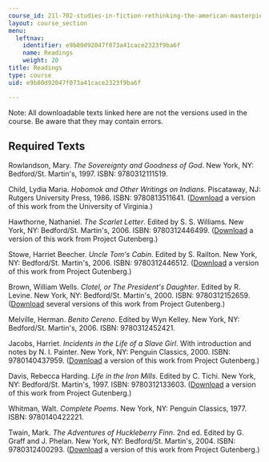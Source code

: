 ```yaml
---
course_id: 21l-702-studies-in-fiction-rethinking-the-american-masterpiece-fall-2007
layout: course_section
menu:
  leftnav:
    identifier: e9b80d92047f073a41cace2323f9ba6f
    name: Readings
    weight: 20
title: Readings
type: course
uid: e9b80d92047f073a41cace2323f9ba6f

---
```


Note: All downloadable texts linked here are not the versions used in the course. Be aware that they may contain errors.

Required Texts
--------------

Rowlandson, Mary. _The Sovereignty and Goodness of God_. New York, NY: Bedford/St. Martin's, 1997. ISBN: 9780312111519.

Child, Lydia Maria. _Hobomok and Other Writings on Indians_. Piscataway, NJ: Rutgers University Press, 1986. ISBN: 9780813511641. ([Download](http://etext.virginia.edu/toc/modeng/public/Eaf041.html) a version of this work from the University of Virginia.)

Hawthorne, Nathaniel. _The Scarlet Letter_. Edited by S. S. Williams. New York, NY: Bedford/St. Martin's, 2006. ISBN: 9780312446499. ([Download](http://www.gutenberg.org/etext/25344) a version of this work from Project Gutenberg.)

Stowe, Harriet Beecher. _Uncle Tom's Cabin_. Edited by S. Railton. New York, NY: Bedford/St. Martin's, 2006. ISBN: 9780312446512. ([Download](http://www.gutenberg.org/etext/203) a version of this work from Project Gutenberg.)

Brown, William Wells. _Clotel, or The President's Daughter_. Edited by R. Levine. New York, NY: Bedford/St. Martin's, 2000. ISBN: 9780312152659. ([Download](http://www.gutenberg.org/browse/authors/b#a135) several versions of this work from Project Gutenberg.)

Melville, Herman. _Benito Cereno_. Edited by Wyn Kelley. New York, NY: Bedford/St. Martin's, 2006. ISBN: 9780312452421.

Jacobs, Harriet. _Incidents in the Life of a Slave Girl_. With introduction and notes by N. I. Painter. New York, NY: Penguin Classics, 2000. ISBN: 9780140437959. ([Download](http://www.gutenberg.org/etext/11030) a version of this work from Project Gutenberg.)

Davis, Rebecca Harding. _Life in the Iron Mills_. Edited by C. Tichi. New York, NY: Bedford/St. Martin's, 1997. ISBN: 9780312133603. ([Download](http://www.gutenberg.org/etext/876) a version of this work from Project Gutenberg.)

Whitman, Walt. _Complete Poems_. New York, NY: Penguin Classics, 1977. ISBN: 9780140422221.

Twain, Mark. _The Adventures of Huckleberry Finn_. 2nd ed. Edited by G. Graff and J. Phelan. New York, NY: Bedford/St. Martin's, 2004. ISBN: 9780312400293. ([Download](http://www.gutenberg.org/etext/76) a version of this work from Project Gutenberg.)